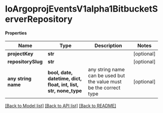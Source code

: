 # IoArgoprojEventsV1alpha1BitbucketServerRepository

#### Properties
Name | Type | Description | Notes
------------ | ------------- | ------------- | -------------
**projectKey** | **str** |  | [optional] 
**repositorySlug** | **str** |  | [optional] 
**any string name** | **bool, date, datetime, dict, float, int, list, str, none_type** | any string name can be used but the value must be the correct type | [optional]

[[Back to Model list]](../README.md#documentation-for-models) [[Back to API list]](../README.md#documentation-for-api-endpoints) [[Back to README]](../README.md)

